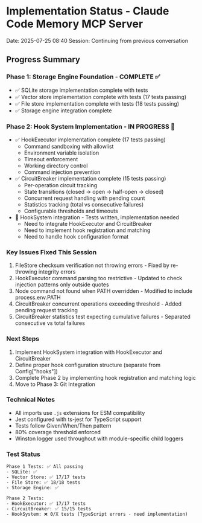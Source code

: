 # Implementation Status - Claude Code Memory MCP Server

Date: 2025-07-25 08:40
Session: Continuing from previous conversation

## Progress Summary

### Phase 1: Storage Engine Foundation - COMPLETE ✅
- ✅ SQLite storage implementation complete with tests
- ✅ Vector store implementation complete with tests (17 tests passing)
- ✅ File store implementation complete with tests (18 tests passing)
- ✅ Storage engine integration complete

### Phase 2: Hook System Implementation - IN PROGRESS 🚧
- ✅ HookExecutor implementation complete (17 tests passing)
  - Command sandboxing with allowlist
  - Environment variable isolation
  - Timeout enforcement
  - Working directory control
  - Command injection prevention
- ✅ CircuitBreaker implementation complete (15 tests passing)
  - Per-operation circuit tracking
  - State transitions (closed → open → half-open → closed)
  - Concurrent request handling with pending count
  - Statistics tracking (total vs consecutive failures)
  - Configurable thresholds and timeouts
- 🚧 HookSystem integration - Tests written, implementation needed
  - Need to integrate HookExecutor and CircuitBreaker
  - Need to implement hook registration and matching
  - Need to handle hook configuration format

### Key Issues Fixed This Session
1. FileStore checksum verification not throwing errors - Fixed by re-throwing integrity errors
2. HookExecutor command parsing too restrictive - Updated to check injection patterns only outside quotes
3. Node command not found when PATH overridden - Modified to include process.env.PATH
4. CircuitBreaker concurrent operations exceeding threshold - Added pending request tracking
5. CircuitBreaker statistics test expecting cumulative failures - Separated consecutive vs total failures

### Next Steps
1. Implement HookSystem integration with HookExecutor and CircuitBreaker
2. Define proper hook configuration structure (separate from Config["hooks"])
3. Complete Phase 2 by implementing hook registration and matching logic
4. Move to Phase 3: Git Integration

### Technical Notes
- All imports use `.js` extensions for ESM compatibility
- Jest configured with ts-jest for TypeScript support
- Tests follow Given/When/Then pattern
- 80% coverage threshold enforced
- Winston logger used throughout with module-specific child loggers

### Test Status
```
Phase 1 Tests: ✅ All passing
- SQLite: ✅ 
- Vector Store: ✅ 17/17 tests
- File Store: ✅ 18/18 tests
- Storage Engine: ✅

Phase 2 Tests:
- HookExecutor: ✅ 17/17 tests
- CircuitBreaker: ✅ 15/15 tests
- HookSystem: ❌ 0/X tests (TypeScript errors - need implementation)
```